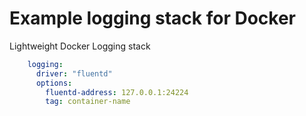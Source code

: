 # Example logging stack for Docker

Lightweight Docker Logging stack

```yaml
    logging:
      driver: "fluentd"
      options:
        fluentd-address: 127.0.0.1:24224
        tag: container-name
```
